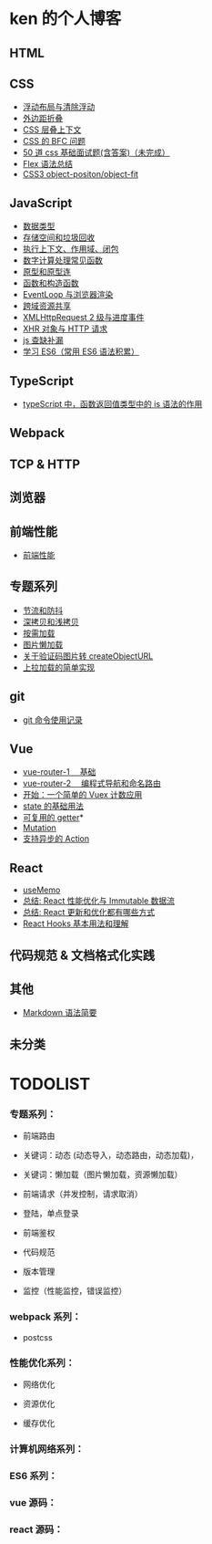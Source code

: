 # ken 的个人博客

## HTML

## CSS

- [浮动布局与清除浮动](https://github.com/lazyken/blog/blob/master/02.CSS/%E6%B5%AE%E5%8A%A8%E5%B8%83%E5%B1%80%E4%B8%8E%E6%B8%85%E9%99%A4%E6%B5%AE%E5%8A%A8.md)
- [外边距折叠](https://github.com/lazyken/blog/blob/master/02.CSS/%E5%A4%96%E8%BE%B9%E8%B7%9D%E6%8A%98%E5%8F%A0.md)
- [CSS 层叠上下文](https://github.com/lazyken/blog/blob/master/02.CSS/CSS%E5%B1%82%E5%8F%A0%E4%B8%8A%E4%B8%8B%E6%96%87.md)
- [CSS 的 BFC 问题](https://github.com/lazyken/blog/blob/master/02.CSS/CSS%E7%9A%84BFC%E9%97%AE%E9%A2%98.md)
- [50 道 css 基础面试题(含答案)（未完成）](https://github.com/lazyken/blog/issues/23)
- [Flex 语法总结](https://github.com/lazyken/blog/issues/22)
- [CSS3 object-positon/object-fit](https://github.com/lazyken/blog/issues/15)

## JavaScript

- [数据类型](https://github.com/lazyken/blog/blob/master/03.Javascript/01.%E6%95%B0%E6%8D%AE%E7%B1%BB%E5%9E%8B.md)
- [存储空间和垃圾回收](https://github.com/lazyken/blog/blob/master/03.Javascript/02.%E5%AD%98%E5%82%A8%E7%A9%BA%E9%97%B4%E5%92%8C%E5%9E%83%E5%9C%BE%E5%9B%9E%E6%94%B6.md)
- [执行上下文、作用域、闭包](https://github.com/lazyken/blog/blob/master/03.Javascript/03.%E6%89%A7%E8%A1%8C%E4%B8%8A%E4%B8%8B%E6%96%87%E3%80%81%E4%BD%9C%E7%94%A8%E5%9F%9F%E3%80%81%E9%97%AD%E5%8C%85.md)
- [数字计算处理常见函数](https://github.com/lazyken/blog/blob/master/03.Javascript/51.%E6%95%B0%E5%AD%97%E8%AE%A1%E7%AE%97%E5%A4%84%E7%90%86%E5%B8%B8%E8%A7%81%E5%87%BD%E6%95%B0.md)
- [原型和原型连](https://github.com/lazyken/blog/issues/26)
- [函数和构造函数](https://github.com/lazyken/blog/issues/25)
- [EventLoop 与浏览器渲染](https://github.com/lazyken/blog/issues/24)
- [跨域资源共享](https://github.com/lazyken/blog/issues/14)
- [XMLHttpRequest 2 级与进度事件](https://github.com/lazyken/blog/issues/13)
- [XHR 对象与 HTTP 请求](https://github.com/lazyken/blog/issues/12)
- [js 查缺补漏](https://github.com/lazyken/blog/issues/10)
- [学习 ES6（常用 ES6 语法积累）](https://github.com/lazyken/blog/issues/9)

## TypeScript

- [typeScript 中，函数返回值类型中的 is 语法的作用](https://github.com/lazyken/blog/issues/19)

## Webpack

## TCP & HTTP

## 浏览器

## 前端性能

- [前端性能](https://github.com/lazyken/blog/tree/master/08.%E5%89%8D%E7%AB%AF%E6%80%A7%E8%83%BD%E4%BC%98%E5%8C%96)

## 专题系列

- [节流和防抖](https://github.com/lazyken/blog/tree/master/09.%E4%B8%93%E9%A2%98%E7%B3%BB%E5%88%97/%E8%8A%82%E6%B5%81%E5%92%8C%E9%98%B2%E6%8A%96)
- [深拷贝和浅拷贝](https://github.com/lazyken/blog/tree/master/09.%E4%B8%93%E9%A2%98%E7%B3%BB%E5%88%97/%E6%B5%85%E6%B7%B1%E6%8B%B7%E8%B4%9D)
- [按需加载](https://github.com/lazyken/blog/blob/master/09.%E4%B8%93%E9%A2%98%E7%B3%BB%E5%88%97/%E6%8C%89%E9%9C%80%E5%8A%A0%E8%BD%BD.md)
- [图片懒加载](https://github.com/lazyken/blog/blob/master/09.%E4%B8%93%E9%A2%98%E7%B3%BB%E5%88%97/%E5%9B%BE%E7%89%87%E6%87%92%E5%8A%A0%E8%BD%BD.md)
- [关于验证码图片转 createObjectURL](https://github.com/lazyken/blog/issues/18)
- [上拉加载的简单实现](https://github.com/lazyken/blog/issues/16)

## git

- [git 命令使用记录](https://github.com/lazyken/blog/issues/17)

## Vue

- [vue-router-1 　基础](https://github.com/lazyken/blog/issues/2)
- [vue-router-2 　编程式导航和命名路由](https://github.com/lazyken/blog/issues/3)
- [开始：一个简单的 Vuex 计数应用](https://github.com/lazyken/blog/issues/4)
- [state 的基础用法](https://github.com/lazyken/blog/issues/5)
- [可复用的 getter](https://github.com/lazyken/blog/issues/7)\*
- [Mutation](https://github.com/lazyken/blog/issues/8)
- [支持异步的 Action](https://github.com/lazyken/blog/issues/11)

## React

- [useMemo](https://github.com/lazyken/blog/issues/20)
- [总结: React 性能优化与 Immutable 数据流](https://github.com/lazyken/blog/issues/21)
- [总结: React 更新和优化都有哪些方式](https://github.com/lazyken/blog/issues/29)
- [React Hooks 基本用法和理解](https://github.com/lazyken/blog/issues/30)

## 代码规范 & 文档格式化实践

## 其他

- [Markdown 语法简要](https://github.com/lazyken/blog/issues/1)

## 未分类

# TODOLIST

### 专题系列：

- 前端路由

- 关键词：动态 (动态导入，动态路由，动态加载)，

- 关键词：懒加载（图片懒加载，资源懒加载）

- 前端请求（并发控制，请求取消）

- 登陆，单点登录

- 前端鉴权

- 代码规范

- 版本管理

- 监控（性能监控，错误监控）

### webpack 系列：

- postcss

### 性能优化系列：

- 网络优化

- 资源优化

- 缓存优化

### 计算机网络系列：

### ES6 系列：

### vue 源码：

### react 源码：
